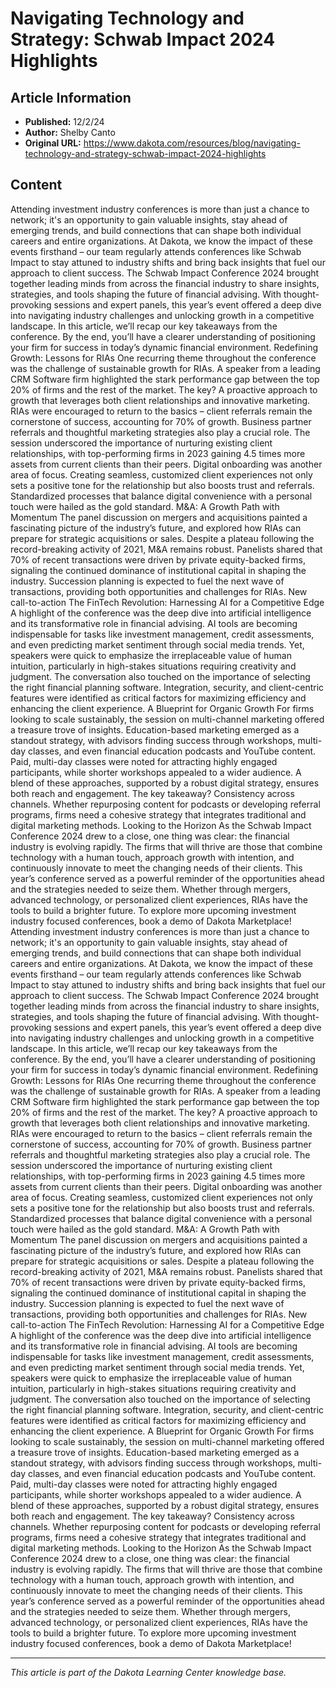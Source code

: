 # Navigating Technology and Strategy: Schwab Impact 2024 Highlights

## Article Information
- **Published:** 12/2/24
- **Author:** Shelby Canto
- **Original URL:** https://www.dakota.com/resources/blog/navigating-technology-and-strategy-schwab-impact-2024-highlights

## Content

Attending investment industry conferences is more than just a chance to network; it's an opportunity to gain valuable insights, stay ahead of emerging trends, and build connections that can shape both individual careers and entire organizations. At Dakota, we know the impact of these events firsthand – our team regularly attends conferences like Schwab Impact to stay attuned to industry shifts and bring back insights that fuel our approach to client success. The Schwab Impact Conference 2024 brought together leading minds from across the financial industry to share insights, strategies, and tools shaping the future of financial advising. With thought-provoking sessions and expert panels, this year’s event offered a deep dive into navigating industry challenges and unlocking growth in a competitive landscape. In this article, we’ll recap our key takeaways from the conference. By the end, you’ll have a clearer understanding of positioning your firm for success in today’s dynamic financial environment. Redefining Growth: Lessons for RIAs One recurring theme throughout the conference was the challenge of sustainable growth for RIAs. A speaker from a leading CRM Software firm highlighted the stark performance gap between the top 20% of firms and the rest of the market. The key? A proactive approach to growth that leverages both client relationships and innovative marketing. RIAs were encouraged to return to the basics – client referrals remain the cornerstone of success, accounting for 70% of growth. Business partner referrals and thoughtful marketing strategies also play a crucial role. The session underscored the importance of nurturing existing client relationships, with top-performing firms in 2023 gaining 4.5 times more assets from current clients than their peers. Digital onboarding was another area of focus. Creating seamless, customized client experiences not only sets a positive tone for the relationship but also boosts trust and referrals. Standardized processes that balance digital convenience with a personal touch were hailed as the gold standard. M&A: A Growth Path with Momentum The panel discussion on mergers and acquisitions painted a fascinating picture of the industry’s future, and explored how RIAs can prepare for strategic acquisitions or sales. Despite a plateau following the record-breaking activity of 2021, M&A remains robust. Panelists shared that 70% of recent transactions were driven by private equity-backed firms, signaling the continued dominance of institutional capital in shaping the industry. Succession planning is expected to fuel the next wave of transactions, providing both opportunities and challenges for RIAs. New call-to-action The FinTech Revolution: Harnessing AI for a Competitive Edge A highlight of the conference was the deep dive into artificial intelligence and its transformative role in financial advising. AI tools are becoming indispensable for tasks like investment management, credit assessments, and even predicting market sentiment through social media trends. Yet, speakers were quick to emphasize the irreplaceable value of human intuition, particularly in high-stakes situations requiring creativity and judgment. The conversation also touched on the importance of selecting the right financial planning software. Integration, security, and client-centric features were identified as critical factors for maximizing efficiency and enhancing the client experience. A Blueprint for Organic Growth For firms looking to scale sustainably, the session on multi-channel marketing offered a treasure trove of insights. Education-based marketing emerged as a standout strategy, with advisors finding success through workshops, multi-day classes, and even financial education podcasts and YouTube content. Paid, multi-day classes were noted for attracting highly engaged participants, while shorter workshops appealed to a wider audience. A blend of these approaches, supported by a robust digital strategy, ensures both reach and engagement. The key takeaway? Consistency across channels. Whether repurposing content for podcasts or developing referral programs, firms need a cohesive strategy that integrates traditional and digital marketing methods. Looking to the Horizon As the Schwab Impact Conference 2024 drew to a close, one thing was clear: the financial industry is evolving rapidly. The firms that will thrive are those that combine technology with a human touch, approach growth with intention, and continuously innovate to meet the changing needs of their clients. This year’s conference served as a powerful reminder of the opportunities ahead and the strategies needed to seize them. Whether through mergers, advanced technology, or personalized client experiences, RIAs have the tools to build a brighter future. To explore more upcoming investment industry focused conferences, book a demo of Dakota Marketplace! Attending investment industry conferences is more than just a chance to network; it's an opportunity to gain valuable insights, stay ahead of emerging trends, and build connections that can shape both individual careers and entire organizations. At Dakota, we know the impact of these events firsthand – our team regularly attends conferences like Schwab Impact to stay attuned to industry shifts and bring back insights that fuel our approach to client success. The Schwab Impact Conference 2024 brought together leading minds from across the financial industry to share insights, strategies, and tools shaping the future of financial advising. With thought-provoking sessions and expert panels, this year’s event offered a deep dive into navigating industry challenges and unlocking growth in a competitive landscape. In this article, we’ll recap our key takeaways from the conference. By the end, you’ll have a clearer understanding of positioning your firm for success in today’s dynamic financial environment. Redefining Growth: Lessons for RIAs One recurring theme throughout the conference was the challenge of sustainable growth for RIAs. A speaker from a leading CRM Software firm highlighted the stark performance gap between the top 20% of firms and the rest of the market. The key? A proactive approach to growth that leverages both client relationships and innovative marketing. RIAs were encouraged to return to the basics – client referrals remain the cornerstone of success, accounting for 70% of growth. Business partner referrals and thoughtful marketing strategies also play a crucial role. The session underscored the importance of nurturing existing client relationships, with top-performing firms in 2023 gaining 4.5 times more assets from current clients than their peers. Digital onboarding was another area of focus. Creating seamless, customized client experiences not only sets a positive tone for the relationship but also boosts trust and referrals. Standardized processes that balance digital convenience with a personal touch were hailed as the gold standard. M&A: A Growth Path with Momentum The panel discussion on mergers and acquisitions painted a fascinating picture of the industry’s future, and explored how RIAs can prepare for strategic acquisitions or sales. Despite a plateau following the record-breaking activity of 2021, M&A remains robust. Panelists shared that 70% of recent transactions were driven by private equity-backed firms, signaling the continued dominance of institutional capital in shaping the industry. Succession planning is expected to fuel the next wave of transactions, providing both opportunities and challenges for RIAs. New call-to-action The FinTech Revolution: Harnessing AI for a Competitive Edge A highlight of the conference was the deep dive into artificial intelligence and its transformative role in financial advising. AI tools are becoming indispensable for tasks like investment management, credit assessments, and even predicting market sentiment through social media trends. Yet, speakers were quick to emphasize the irreplaceable value of human intuition, particularly in high-stakes situations requiring creativity and judgment. The conversation also touched on the importance of selecting the right financial planning software. Integration, security, and client-centric features were identified as critical factors for maximizing efficiency and enhancing the client experience. A Blueprint for Organic Growth For firms looking to scale sustainably, the session on multi-channel marketing offered a treasure trove of insights. Education-based marketing emerged as a standout strategy, with advisors finding success through workshops, multi-day classes, and even financial education podcasts and YouTube content. Paid, multi-day classes were noted for attracting highly engaged participants, while shorter workshops appealed to a wider audience. A blend of these approaches, supported by a robust digital strategy, ensures both reach and engagement. The key takeaway? Consistency across channels. Whether repurposing content for podcasts or developing referral programs, firms need a cohesive strategy that integrates traditional and digital marketing methods. Looking to the Horizon As the Schwab Impact Conference 2024 drew to a close, one thing was clear: the financial industry is evolving rapidly. The firms that will thrive are those that combine technology with a human touch, approach growth with intention, and continuously innovate to meet the changing needs of their clients. This year’s conference served as a powerful reminder of the opportunities ahead and the strategies needed to seize them. Whether through mergers, advanced technology, or personalized client experiences, RIAs have the tools to build a brighter future. To explore more upcoming investment industry focused conferences, book a demo of Dakota Marketplace!

---

*This article is part of the Dakota Learning Center knowledge base.*